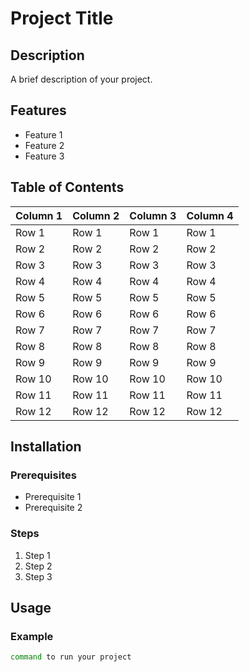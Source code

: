 # Project Title

## Description
A brief description of your project.

## Features
- Feature 1
- Feature 2
- Feature 3

## Table of Contents

| Column 1 | Column 2 | Column 3 | Column 4 |
|----------|----------|----------|----------|
| Row 1    | Row 1    | Row 1    | Row 1    |
| Row 2    | Row 2    | Row 2    | Row 2    |
| Row 3    | Row 3    | Row 3    | Row 3    |
| Row 4    | Row 4    | Row 4    | Row 4    |
| Row 5    | Row 5    | Row 5    | Row 5    |
| Row 6    | Row 6    | Row 6    | Row 6    |
| Row 7    | Row 7    | Row 7    | Row 7    |
| Row 8    | Row 8    | Row 8    | Row 8    |
| Row 9    | Row 9    | Row 9    | Row 9    |
| Row 10   | Row 10   | Row 10   | Row 10   |
| Row 11   | Row 11   | Row 11   | Row 11   |
| Row 12   | Row 12   | Row 12   | Row 12   |

## Installation

### Prerequisites
- Prerequisite 1
- Prerequisite 2

### Steps
1. Step 1
2. Step 2
3. Step 3

## Usage

### Example
```bash
command to run your project
